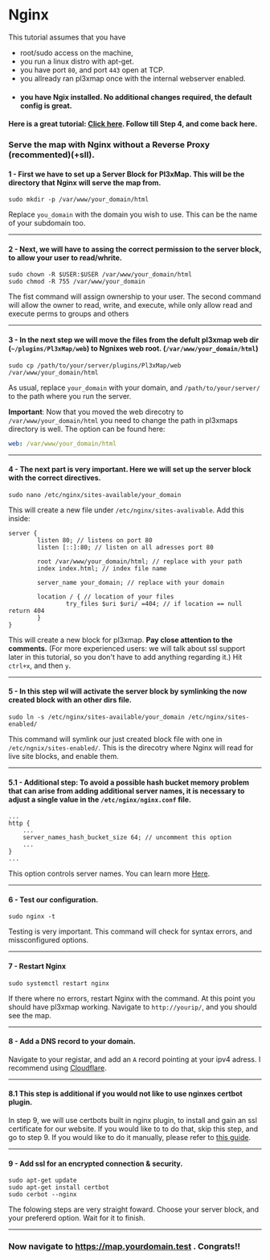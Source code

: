 # Nginx


This tutorial assumes that you have

- root/sudo access on the machine,
- you run a linux distro with apt-get.
- you have port `80`, and port `443` open at TCP.
- you allready ran pl3xmap once with the internal webserver enabled.  
- #### you have Ngix installed. No additional changes required, the default config is great. 

#### Here is a great tutorial: [Click here](https://www.digitalocean.com/community/tutorials/how-to-install-nginx-on-ubuntu-20-04). Follow till Step 4, and come back here.

### Serve the map with Nginx without a Reverse Proxy (recommented)(+sll).


#### 1 - First we have to set up a Server Block for Pl3xMap. This will be the directory that Nginx will serve the map from.
```
sudo mkdir -p /var/www/your_domain/html
```
Replace `you_domain` with the domain you wish to use. This can be the name of your subdomain too.
***
#### 2 - Next, we will have to assing the correct permission to the server block, to allow your user to read/whrite. 
```
sudo chown -R $USER:$USER /var/www/your_domain/html
sudo chmod -R 755 /var/www/your_domain
```
The fist command will assign ownership to your user.
The second command will allow the owner to read, write, and execute, while only allow read and execute perms to groups and others
***
#### 3 - In the next step we will move the files from the defult pl3xmap web dir (`~/plugins/Pl3xMap/web`) to Ngnixes web root. (`/var/www/your_domain/html`)
```
sudo cp /path/to/your/server/plugins/Pl3xMap/web /var/www/your_domain/html 
```
As usual, replace `your_domain` with your domain, and `/path/to/your/server/` to the path where you run the server.

**Important**: Now that you moved the web direcotry to `/var/www/your_domain/html` you need to change the path in pl3xmaps directory is well.
The option can be found here:
```yml
web: /var/www/your_domain/html
```
***
#### 4 - The next part is very important. Here we will set up the server block with the correct directives.
```
sudo nano /etc/nginx/sites-available/your_domain
```
This will create a new file under `/etc/nginx/sites-avalivable`. Add this inside:
```
server {
        listen 80; // listens on port 80
        listen [::]:80; // listen on all adresses port 80

        root /var/www/your_domain/html; // replace with your path
        index index.html; // index file name

        server_name your_domain; // replace with your domain

        location / { // location of your files
                try_files $uri $uri/ =404; // if location == null return 404
        }
}

```
This will create a new block for pl3xmap. **Pay close attention to the comments.** (For more experienced users: we will talk about ssl support later in this tutorial, so you don't have to add anything regarding it.)
Hit `ctrl+x`, and then `y`.
***
#### 5 - In this step wil will activate the server block by symlinking the now created block with an other dirs file.
```
sudo ln -s /etc/nginx/sites-available/your_domain /etc/nginx/sites-enabled/
```
This command will symlink our just created block file with one in `/etc/ngnix/sites-enabled/`. This is the direcotry where Nginx will read for live site blocks, and enable them.
***
#### 5.1 - Additional step: To avoid a possible hash bucket memory problem that can arise from adding additional server names, it is necessary to adjust a single value in the `/etc/nginx/nginx.conf` file.
```
...
http {
    ...
    server_names_hash_bucket_size 64; // uncomment this option
    ...
}
...
```
This option controls server names. You can learn more [Here]().
***
#### 6 - Test our configuration.
```
sudo nginx -t
```
Testing is very important. This command will check for syntax errors, and missconfigured options.
***
#### 7 - Restart Nginx
```
sudo systemctl restart nginx
```
If there where no errors, restart Nginx with the command. At this point you should have pl3xmap working.
Navigate to `http://yourip/`, and you should see the map. 
***
#### 8 - Add a DNS record to your domain.

Navigate to your registar, and add an `A` record pointing at your ipv4 adress. I recommend using [Cloudflare]().
***
#### 8.1 This step is additional if you would not like to use nginxes certbot plugin.

In step 9, we will use certbots built in nginx plugin, to install and gain an ssl certificate for our website. If you would like to to do that, skip this step, and go to step 9. If you would like to do it manually, please refer to [this guide](https://github.com/mikroskeem/nginx-config/blob/master/doc/certbot.md).
***
#### 9 - Add ssl for an encrypted connection & security.
```
sudo apt-get update
sudo apt-get install certbot
sudo cerbot --nginx
```
The folowing steps are very straight foward. Choose your server block, and your prefererd option. Wait for it to finish.
***
### Now navigate to https://map.yourdomain.test . Congrats!!
